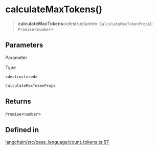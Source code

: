 calculateMaxTokens()
====================

> **calculateMaxTokens**(«destructured»: `CalculateMaxTokenProps`): `Promise`<`number`\>

Parameters[](#parameters "Direct link to Parameters")
------------------------------------------------------

Parameter

Type

`«destructured»`

`CalculateMaxTokenProps`

Returns[](#returns "Direct link to Returns")
---------------------------------------------

`Promise`<`number`\>

Defined in[](#defined-in "Direct link to Defined in")
------------------------------------------------------

[langchain/src/base\_language/count\_tokens.ts:67](https://github.com/hwchase17/langchainjs/blob/1c1274d/langchain/src/base_language/count_tokens.ts#L67)